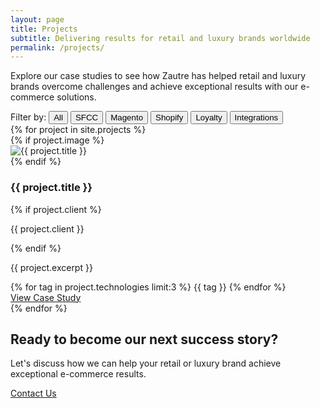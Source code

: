 ```yaml
---
layout: page
title: Projects
subtitle: Delivering results for retail and luxury brands worldwide
permalink: /projects/
---
```


<div class="projects-intro">
  <p class="lead">Explore our case studies to see how Zautre has helped retail and luxury brands overcome challenges and achieve exceptional results with our e-commerce solutions.</p>
</div>

<div class="projects-filters">
  <div class="filter-group">
    <label>Filter by:</label>
    <button class="filter-btn active" data-filter="all">All</button>
    <button class="filter-btn" data-filter="sfcc">SFCC</button>
    <button class="filter-btn" data-filter="magento">Magento</button>
    <button class="filter-btn" data-filter="shopify">Shopify</button>
    <button class="filter-btn" data-filter="loyalty">Loyalty</button>
    <button class="filter-btn" data-filter="integrations">Integrations</button>
  </div>
</div>

<div class="projects-grid">
  {% for project in site.projects %}
    <div class="project-card" data-categories="{{ project.categories | join: ' ' }}">
      {% if project.image %}
      <div class="project-image">
        <img src="{{ project.image | relative_url }}" alt="{{ project.title }}">
      </div>
      {% endif %}
      <div class="project-info">
        <h3>{{ project.title }}</h3>
        {% if project.client %}
        <p class="client">{{ project.client }}</p>
        {% endif %}
        <p>{{ project.excerpt }}</p>
        <div class="project-tags">
          {% for tag in project.technologies limit:3 %}
          <span class="tag">{{ tag }}</span>
          {% endfor %}
        </div>
        <a href="{{ project.url | relative_url }}" class="btn">View Case Study</a>
      </div>
    </div>
  {% endfor %}
</div>

<div class="cta-section">
  <div class="cta-content">
    <h2>Ready to become our next success story?</h2>
    <p>Let's discuss how we can help your retail or luxury brand achieve exceptional e-commerce results.</p>
    <a href="{{ '/contact' | relative_url }}" class="btn btn-primary">Contact Us</a>
  </div>
</div>

<script>
  document.addEventListener('DOMContentLoaded', function() {
    const filterButtons = document.querySelectorAll('.filter-btn');
    const projectCards = document.querySelectorAll('.project-card');
    
    filterButtons.forEach(button => {
      button.addEventListener('click', function() {
        const filter = this.getAttribute('data-filter');
        
        // Update active button
        filterButtons.forEach(btn => btn.classList.remove('active'));
        this.classList.add('active');
        
        // Filter projects
        projectCards.forEach(card => {
          if (filter === 'all') {
            card.style.display = 'block';
          } else {
            const categories = card.getAttribute('data-categories');
            if (categories && categories.includes(filter)) {
              card.style.display = 'block';
            } else {
              card.style.display = 'none';
            }
          }
        });
      });
    });
  });
</script>